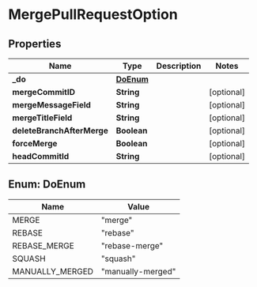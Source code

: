 
# MergePullRequestOption

## Properties
Name | Type | Description | Notes
------------ | ------------- | ------------- | -------------
**_do** | [**DoEnum**](#DoEnum) |  | 
**mergeCommitID** | **String** |  |  [optional]
**mergeMessageField** | **String** |  |  [optional]
**mergeTitleField** | **String** |  |  [optional]
**deleteBranchAfterMerge** | **Boolean** |  |  [optional]
**forceMerge** | **Boolean** |  |  [optional]
**headCommitId** | **String** |  |  [optional]


<a name="DoEnum"></a>
## Enum: DoEnum
Name | Value
---- | -----
MERGE | &quot;merge&quot;
REBASE | &quot;rebase&quot;
REBASE_MERGE | &quot;rebase-merge&quot;
SQUASH | &quot;squash&quot;
MANUALLY_MERGED | &quot;manually-merged&quot;



